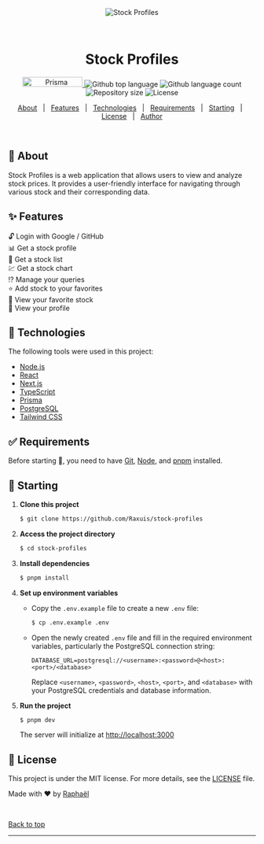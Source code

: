 <div align="center" id="top">
  <img src="https://i.pinimg.com/564x/4f/1d/69/4f1d69018176870ca7a94c1e8a50c824.jpg" alt="Stock Profiles" />

&#xa0;

  <!-- <a href="https://stockprofiles.netlify.app">Demo</a> -->
</div>

<h1 align="center">Stock Profiles</h1>

<p align="center">

  <a href="https://prisma.io">
    <img width="122" height="20" src="https://made-with.prisma.io/dark.svg" alt="Prisma" />
  </a>

  <img alt="Github top language" src="https://img.shields.io/github/languages/top/Raxuis/stock-profiles?color=56BEB8">

  <img alt="Github language count" src="https://img.shields.io/github/languages/count/Raxuis/stock-profiles?color=56BEB8">

  <img alt="Repository size" src="https://img.shields.io/github/repo-size/Raxuis/stock-profiles?color=56BEB8">

  <img alt="License" src="https://img.shields.io/github/license/Raxuis/stock-profiles?color=56BEB8">
</p>

<p align="center">
  <a href="#dart-about">About</a> &#xa0; | &#xa0;
  <a href="#sparkles-features">Features</a> &#xa0; | &#xa0;
  <a href="#rocket-technologies">Technologies</a> &#xa0; | &#xa0;
  <a href="#white_check_mark-requirements">Requirements</a> &#xa0; | &#xa0;
  <a href="#checkered_flag-starting">Starting</a> &#xa0; | &#xa0;
  <a href="#memo-license">License</a> &#xa0; | &#xa0;
  <a href="https://github.com/Raxuis" target="_blank">Author</a>
</p>

<br>

## :dart: About

Stock Profiles is a web application that allows users to view and analyze stock prices. It provides a user-friendly interface for navigating through various stock and their corresponding data.

## :sparkles: Features

:unlock: Login with Google / GitHub\
:bar_chart: Get a stock profile\
:book: Get a stock list\
:chart: Get a stock chart\
:interrobang: Manage your queries\
:star: Add stock to your favorites\
:star2: View your favorite stock\
:bust_in_silhouette: View your profile

## :rocket: Technologies

The following tools were used in this project:

- [Node.js](https://nodejs.org/en/)
- [React](https://pt-br.reactjs.org/)
- [Next.js](https://nextjs.org/)
- [TypeScript](https://www.typescriptlang.org/)
- [Prisma](https://prisma.io/)
- [PostgreSQL](https://www.postgresql.org/)
- [Tailwind CSS](https://tailwindcss.com/)

## :white_check_mark: Requirements

Before starting :checkered_flag:, you need to have [Git](https://git-scm.com), [Node](https://nodejs.org/en/), and [pnpm](https://pnpm.io/) installed.

## :checkered_flag: Starting

1. **Clone this project**

   ```bash
   $ git clone https://github.com/Raxuis/stock-profiles
   ```

2. **Access the project directory**

   ```bash
   $ cd stock-profiles
   ```

3. **Install dependencies**

   ```bash
   $ pnpm install
   ```

4. **Set up environment variables**

   - Copy the `.env.example` file to create a new `.env` file:
     ```bash
     $ cp .env.example .env
     ```
   - Open the newly created `.env` file and fill in the required environment variables, particularly the PostgreSQL connection string:

     ```
     DATABASE_URL=postgresql://<username>:<password>@<host>:<port>/<database>
     ```

     Replace `<username>`, `<password>`, `<host>`, `<port>`, and `<database>` with your PostgreSQL credentials and database information.

5. **Run the project**

   ```bash
   $ pnpm dev
   ```

   The server will initialize at <http://localhost:3000>

## :memo: License

This project is under the MIT license. For more details, see the [LICENSE](LICENSE.md) file.

Made with :heart: by <a href="https://github.com/Raxuis" target="_blank">Raphaël</a>

&#xa0;

<a href="#top">Back to top</a>

---
